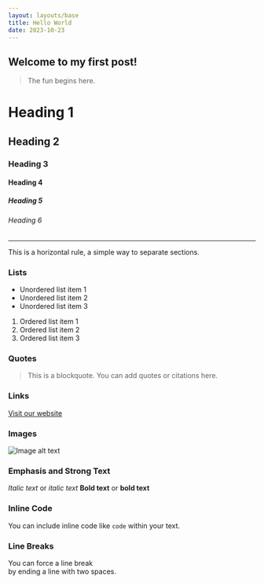 ```yaml
---
layout: layouts/base
title: Hello World
date: 2023-10-23
---
```


## Welcome to my first post!

> The fun begins here.

# Heading 1


## Heading 2


### Heading 3


#### Heading 4


##### Heading 5


###### Heading 6


---

This is a horizontal rule, a simple way to separate sections.

### Lists

- Unordered list item 1
- Unordered list item 2
- Unordered list item 3

1. Ordered list item 1
2. Ordered list item 2
3. Ordered list item 3

### Quotes

> This is a blockquote. You can add quotes or citations here.

### Links

[Visit our website](https://example.com)

### Images

![Image alt text](https://placehold.co/400)

### Emphasis and Strong Text

*Italic text* or _italic text_
**Bold text** or __bold text__

### Inline Code

You can include inline code like `code` within your text.

### Line Breaks

You can force a line break  
by ending a line with two spaces.

